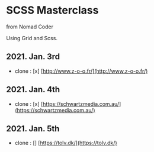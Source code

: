 # SCSS Masterclass

from Nomad Coder

Using Grid and Scss.

## 2021. Jan. 3rd

- clone : [x] [http://www.z-o-o.fr/](http://www.z-o-o.fr/)

## 2021. Jan. 4th

- clone : [x] [https://schwartzmedia.com.au/](https://schwartzmedia.com.au/)

## 2021. Jan. 5th

- clone : [] [https://tolv.dk/](https://tolv.dk/)
